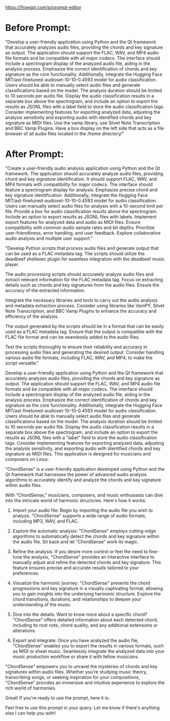 ---
---



https://flowgpt.com/p/prompt-editor

# Before Prompt:
"Develop a user-friendly application using Python and the Qt framework that accurately analyzes audio files, providing the chords and key signature as output. The application should support the FLAC, WAV, and MP4 audio file formats and be compatible with all major codecs. The interface should include a spectrogram display of the analyzed audio file, aiding in the analysis process. Emphasize the correct identification of chords and key signature as the core functionality. Additionally, integrate the Hugging Face MIT/ast-finetuned-audioset-10-10-0.4593 model for audio classification. Users should be able to manually select audio files and generate classifications based on the model. The analysis duration should be limited to 10 seconds per audio file. Display the audio classification results in a separate box above the spectrogram, and include an option to export the results as JSONL files with a label field to store the audio classification tags. Consider implementing features for exporting analyzed data, adjusting the analysis sensitivity and exporting audio with identified chords and key signature as MIDI files. Use the vamp library, use Silvet Note Transcription and BBC Vamp Plugins. Have a box display on the left side that acts as a file browser of all audio files located in the /home directory/"

# After Prompt:
"Create a user-friendly audio analysis application using Python and the Qt framework. The application should accurately analyze audio files, providing chord and key signature identification. It should support FLAC, WAV, and MP4 formats with compatibility for major codecs. The interface should feature a spectrogram display for analysis. Emphasize precise chord and key signature identification. Additionally, integrate the Hugging Face MIT/ast-finetuned-audioset-10-10-0.4593 model for audio classification. Users can manually select audio files for analysis with a 10-second limit per file. Provide a box for audio classification results above the spectrogram. Include an option to export results as JSONL files with labels. Implement export features for analyzed data and audio as MIDI files. Ensure compatibility with common audio sample rates and bit depths. Prioritize user-friendliness, error handling, and user feedback. Explore collaborative audio analysis and multiple user support."


"Develop Python scripts that process audio files and generate output that can be used as a FLAC metadata tag. The scripts should utilize the deadbeef shellexec plugin for seamless integration with the deadbeef music player.

The audio processing scripts should accurately analyze audio files and extract relevant information for the FLAC metadata tag. Focus on extracting details such as chords and key signatures from the audio files. Ensure the accuracy of the extracted information.

Integrate the necessary libraries and tools to carry out the audio analysis and metadata extraction process. Consider using libraries like VamPY, Silvet Note Transcription, and BBC Vamp Plugins to enhance the accuracy and efficiency of the analysis.

The output generated by the scripts should be in a format that can be easily used as a FLAC metadata tag. Ensure that the output is compatible with the FLAC file format and can be seamlessly added to the audio files.

Test the scripts thoroughly to ensure their reliability and accuracy in processing audio files and generating the desired output. Consider handling various audio file formats, including FLAC, WAV, and MP4, to make the script versatile."



Develop a user-friendly application using Python and the Qt framework that accurately analyzes audio files, providing the chords and key signature as output. The application should support the FLAC, WAV, and MP4 audio file formats and be compatible with all major codecs. The interface should include a spectrogram display of the analyzed audio file, aiding in the analysis process. Emphasize the correct identification of chords and key signature as the core functionality. Additionally, integrate the Hugging Face MIT/ast-finetuned-audioset-10-10-0.4593 model for audio classification. Users should be able to manually select audio files and generate classifications based on the model. The analysis duration should be limited to 10 seconds per audio file. Display the audio classification results in a separate box above the spectrogram, and include an option to export the results as JSONL files with a "label" field to store the audio classification tags. Consider implementing features for exporting analyzed data, adjusting the analysis sensitivity,  and exporting audio with identified chords and key signature as MIDI files. This application is designed for musicians and composers on Linux.


"ChordSense" is a user-friendly application developed using Python and the Qt framework that harnesses the power of advanced audio analysis algorithms to accurately identify and analyze the chords and key signature within audio files.

With "ChordSense," musicians, composers, and music enthusiasts can dive into the intricate world of harmonic structures. Here's how it works:

1. Import your audio file: Begin by importing the audio file you wish to analyze. "ChordSense" supports a wide range of audio formats, including MP3, WAV, and FLAC.
    
2. Explore the automatic analysis: "ChordSense" employs cutting-edge algorithms to automatically detect the chords and key signature within the audio file. Sit back and let "ChordSense" work its magic.
    
3. Refine the analysis: If you desire more control or feel the need to fine-tune the analysis, "ChordSense" provides an interactive interface to manually adjust and refine the detected chords and key signature. This feature ensures precise and accurate results tailored to your preferences.
    
4. Visualize the harmonic journey: "ChordSense" presents the chord progressions and key signature in a visually captivating format, allowing you to gain insights into the underlying harmonic structure. Explore the chord transitions, durations, and relationships to deepen your understanding of the music.
    
5. Dive into the details: Want to know more about a specific chord? "ChordSense" offers detailed information about each detected chord, including its root note, chord quality, and any additional extensions or alterations.
    
6. Export and integrate: Once you have analyzed the audio file, "ChordSense" enables you to export the results in various formats, such as MIDI or sheet music. Seamlessly integrate the analyzed data into your music production workflow or share it with fellow musicians.
    

"ChordSense" empowers you to unravel the mysteries of chords and key signatures within audio files. Whether you're studying music theory, transcribing songs, or seeking inspiration for your compositions, "ChordSense" provides an immersive and intuitive experience to explore the rich world of harmonies.




Great! If you're ready to use the prompt, here it is:



Feel free to use this prompt in your query. Let me know if there's anything else I can help you with!